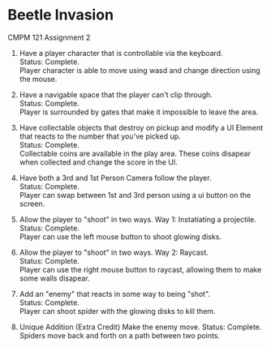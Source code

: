 # Beetle Invasion
CMPM 121 Assignment 2

1. Have a player character that is controllable via the keyboard.\
    Status: Complete.\
    Player character is able to move using wasd and change direction using the mouse.

2. Have a navigable space that the player can't clip through.\
    Status: Complete.\
    Player is surrounded by gates that make it impossible to leave the area.

3. Have collectable objects that destroy on pickup and modify a UI Element that reacts to the number that you've picked up.\
    Status: Complete.\
    Collectable coins are available in the play area. These coins disapear when collected and change the score in the UI.

4. Have both a 3rd and 1st Person Camera follow the player.\
    Status: Complete.\
    Player can swap between 1st and 3rd person using a ui button on the screen.
	
5. Allow the player to "shoot" in two ways. Way 1: Instatiating a projectile.\
	Status: Complete.\
	Player can use the left mouse button to shoot glowing disks.
	
6. Allow the player to "shoot" in two ways. Way 2: Raycast.\
	Status: Complete.\
	Player can use the right mouse button to raycast, allowing them to make some walls disapear.
	
7. Add an "enemy" that reacts in some way to being "shot".\
	Status: Complete.\
	Player can shoot spider with the glowing disks to kill them.
	
8. Unique Addition (Extra Credit) Make the enemy move.
	Status: Complete.\
	Spiders move back and forth on a path between two points.
